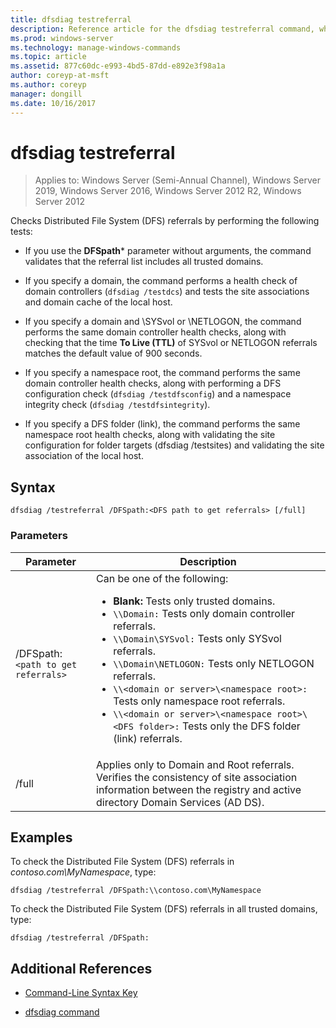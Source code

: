 ```yaml
---
title: dfsdiag testreferral
description: Reference article for the dfsdiag testreferral command, which checks Distributed File System (DFS) referrals.
ms.prod: windows-server
ms.technology: manage-windows-commands
ms.topic: article
ms.assetid: 877c60dc-e993-4bd5-87dd-e892e3f98a1a
author: coreyp-at-msft
ms.author: coreyp
manager: dongill
ms.date: 10/16/2017
---
```


# dfsdiag testreferral

> Applies to: Windows Server (Semi-Annual Channel), Windows Server 2019, Windows Server 2016, Windows Server 2012 R2, Windows Server 2012

Checks Distributed File System (DFS) referrals by performing the following tests:

- If you use the **DFSpath*** parameter without arguments, the command validates that the referral list includes all trusted domains.

- If you specify a domain, the command performs a health check of domain controllers (`dfsdiag /testdcs`) and tests the site associations and domain cache of the local host.

- If you specify a domain and \SYSvol or \NETLOGON, the command performs the same domain controller health checks, along with checking that the time **To Live (TTL)** of SYSvol or NETLOGON referrals matches the default value of 900 seconds.

- If you specify a namespace root, the command performs the same domain controller health checks, along with performing a DFS configuration check (`dfsdiag /testdfsconfig`) and a namespace integrity check (`dfsdiag /testdfsintegrity`).

- If you specify a DFS folder (link), the command performs the same namespace root health checks, along with validating the site configuration for folder targets (dfsdiag /testsites) and validating the site association of the local host.

## Syntax

```
dfsdiag /testreferral /DFSpath:<DFS path to get referrals> [/full]
```

### Parameters

| Parameter | Description |
| --------- | ----------- |
| /DFSpath:`<path to get referrals>` | Can be one of the following:<ul><li>**Blank:** Tests only trusted domains.</li><li>`\\Domain:` Tests only domain controller referrals.</li><li>`\\Domain\SYSvol:` Tests only SYSvol referrals.</li><li>`\\Domain\NETLOGON:` Tests only NETLOGON referrals.</li><li>`\\<domain or server>\<namespace root>:` Tests only namespace root referrals.</li><li>`\\<domain or server>\<namespace root>\<DFS folder>:` Tests only the DFS folder (link) referrals.</li></ul> |
| /full | Applies only to Domain and Root referrals. Verifies the consistency of site association information between the registry and active directory Domain Services (AD DS). |

## Examples

To check the Distributed File System (DFS) referrals in *contoso.com\MyNamespace*, type:

```
dfsdiag /testreferral /DFSpath:\\contoso.com\MyNamespace
```

To check the Distributed File System (DFS) referrals in all trusted domains, type:

```
dfsdiag /testreferral /DFSpath:
```

## Additional References

- [Command-Line Syntax Key](command-line-syntax-key.md)

- [dfsdiag command](dfsdiag.md)
